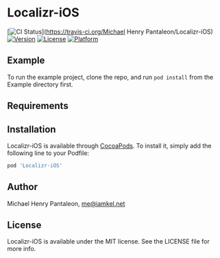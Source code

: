 # Localizr-iOS

[![CI Status](https://img.shields.io/travis/michaelhenry/Localizr-iOS.svg?style=flat)](https://travis-ci.org/Michael Henry Pantaleon/Localizr-iOS)
[![Version](https://img.shields.io/cocoapods/v/Localizr-iOS.svg?style=flat)](https://cocoapods.org/pods/Localizr-iOS)
[![License](https://img.shields.io/cocoapods/l/Localizr-iOS.svg?style=flat)](https://cocoapods.org/pods/Localizr-iOS)
[![Platform](https://img.shields.io/cocoapods/p/Localizr-iOS.svg?style=flat)](https://cocoapods.org/pods/Localizr-iOS)

## Example

To run the example project, clone the repo, and run `pod install` from the Example directory first.

## Requirements

## Installation

Localizr-iOS is available through [CocoaPods](https://cocoapods.org). To install
it, simply add the following line to your Podfile:

```ruby
pod 'Localizr-iOS'
```

## Author

Michael Henry Pantaleon, me@iamkel.net

## License

Localizr-iOS is available under the MIT license. See the LICENSE file for more info.
